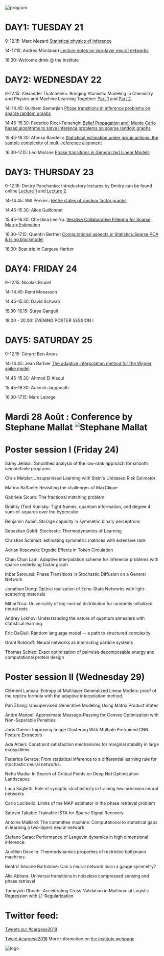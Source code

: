 ![program](front.jpg)

# DAY1: TUESDAY 21

9-12.15: Marc Mezard [Statistical physics of inference](Mezard.pdf)

14-17.15: Andrea Montanari [Lecture notes on two-layer neural networks](Montanari.pdf)

18.30: Welcome drink @ the institute

# DAY2: WEDNESDAY 22

9-12.15: Alexander Tkatchenko: Bringing Atomistic Modeling in
Chemistry and Physics and Machine Learning Together:
[Part 1](Cargese-lecture-2018-1.pdf) and [Part 2](Cargese-lecture-2018-2.pdf).

14-14.45: Guilhem Semerjian   [Phase transitions in inference problems on sparse random graphs](semerjian_cargese.pdf)

14.45-15.30: Federico Ricci-Tersenghi  [Belief Propagation and  Monte Carlo based algorithms to solve inference problems on sparse random graphs](Fede.pdf)

15.45-16.30: Afonso Bandeira [Statistical estimation under group actions: the sample complexity of multi-reference alignment](AB.pdf)

16.30-17.15: Leo Miolane  [Phase transitions in Generalized Linear Models](leo_GLM.pdf)

# DAY3: THURSDAY 23

9-12.15: Dmitry Panchenko: Introductory lectures by Dmitry can be found online [Lecture 1](https://youtu.be/RCHQqaZVfT4) and
[Lecture 2](https://youtu.be/iDWMMqknWyE).

14-14.45: Will Perkins: [Bethe states of random factor graphs](https://arxiv.org/abs/1709.03827)

14.45-15.30:  Alice Guillonnet

15.45-16.30: Christina Lee Yu: [Iterative Collaborative Filtering for Sparse Matrix Estimation](CLY.pdf)

16.30-17.15: Quentin Berthet [Computational aspects in Statistics:Sparse PCA & Ising blockmodel](QB.pdf)


18.30: Boat trip in Cargese Harbor

# DAY4: FRIDAY 24

9-12.15: Nicolas Brunel

14-14.45: Remi Monasson

14.45-15.30:  David Schwab

15.30-16.15: Surya Ganguli

18.00 - 20.00: EVENING POSTER SESSION I

# DAY5: SATURDAY 25

9-12.15: Gérard Ben Arous

14-14.45: Jean Barbier [The adaptive interpolation method for the Wigner spike model](JB.pdf)

14.45-15.30:  Ahmed El Alaoui

15.45-16.30: Aukosh Jagganath

16.30-17.15: Marc Lelarge


# Mardi 28 Août :  Conference by Stephane Mallat ![Stephane Mallat](stef.jpg)

# Poster session I (Friday 24)

Samy Jelassi: Smoothed analysis of the low-rank approach for smooth semidefinite programs

Chris Metzler:Unsupervised Learning with Stein's Unbiased Risk Estimator

Marino Raffaele: Revisiting the challenges of MaxClique

Gabriele Sicuro: The fractional matching problem

Dmitriy (Tim) Kunisky: Tight frames, quantum information, and degree 4 sum-of-squares over the hypercube

Benjamin Aubin: Storage capacity in symmetric binary perceptrons

Sebastian Goldt: Stochastic Thermodynamics of Learning

Christian Schmidt: estimating symmetric matrices with extensive rank

Adrian Kosowski: Ergodic Effects in Token Circulation

Chan Chun Lam: Adaptive interpolation scheme for inference problems with sparse underlying factor graph

Inbar Seroussi: Phase Transitions in Stochastic Diffusion on a General Network

Jonathan Dong: Optical realization of Echo-State Networks with light-scattering materials

Mihai Nica: Universality of log-normal distribution for randomly initialized neural nets

Andrey Lokhov: Understanding the nature of quantum annealers with statistical learning.

Eric DeGiuli: Random language model -- a path to structured complexity

Grant Rotskoff: Neural networks as interacting particle systems

Thomas Schiex: Exact optimization of pairwise decomposable energy and computational protein design

# Poster session II (Wednesday 29)

Clément Luneau: Entropy of Multilayer Generalized Linear Models: proof of the replica formula with the adaptive interpolation method.

Pan Zhang: Unsupervised Generative Modeling Using Matrix Product States

Andre Manoel: Approximate Message-Passing for Convex Optimization with Non-Separable Penalties

Joris Guerin: Improving Image Clustering With Multiple Pretrained CNN Feature Extractors

Ada Altieri: Constraint satisfaction mechanisms for marginal stability in large ecosystems

Federica Gerace: From statistical inference to a differential learning rule for stochastic neural networks.

Neha Wadia: In Search of Critical Points on Deep Net Optimization Landscapes

Luca Saglietti: Role of synaptic stochasticity in training low-precision neural networks

Carlo Lucibello: Limits of the MAP estimator in the phase retrieval problem

Satoshi Takabe: Trainable ISTA for Sparse Signal Recovery

Antoine Maillard: The committee machine: Computational to statistical gaps in learning a two-layers neural network

Stefano Sarao: Performance of Langevin dynamics in high dimensional inference.

Aurélien Decelle: Thermodynamics properties of restricted boltzmann machines.

Beatriz Seoane Bartolomé: Can a neural network learn a gauge symmetry?

Alia Abbara: Universal transitions in noiseless compressed sensing and phase retrieval

Tomoyuki Obuchi: Accelerating Cross-Validation in Multinomial Logistic Regression with L1-Regularization

# Twitter feed:
<a class="twitter-timeline"  href="https://twitter.com/hashtag/cargese2018" data-widget-id="942507543137521664">Tweets sur #cargese2018</a>            <script>!function(d,s,id){var js,fjs=d.getElementsByTagName(s)[0],p=/^http:/.test(d.location)?'http':'https';if(!d.getElementById(id)){js=d.createElement(s);js.id=id;js.src=p+"://platform.twitter.com/widgets.js";fjs.parentNode.insertBefore(js,fjs);}}(document,"script","twitter-wjs");</script>
          
          
<a href="https://twitter.com/intent/tweet?button_hashtag=cargese2018&ref_src=twsrc%5Etfw" class="twitter-hashtag-button" data-show-count="false">Tweet #cargese2018</a><script async src="https://platform.twitter.com/widgets.js" charset="utf-8"></script>
More information on [the institute webpage](http://www.iesc.univ-corse.fr/index.php?id=1&L=1)

![logo](logo.jpg)
